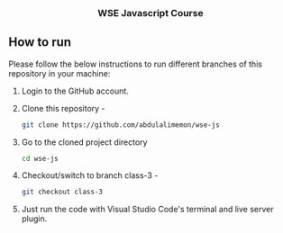 ﻿<!-- PROJECT LOGO -->
<br />
 <p align="center">
    <h3 align="center ">WSE Javascript Course</h3>
</p>

<!-- HOW TO RUN -->

## How to run

Please follow the below instructions to run different branches of this repository in your machine:

1. Login to the GitHub account.

2. Clone this repository -
    ```sh
    git clone https://github.com/abdulalimemon/wse-js
    ```
3. Go to the cloned project directory
    ```sh
    cd wse-js
    ```
4. Checkout/switch to branch class-3 -
    ```sh
    git checkout class-3
    ```
5. Just run the code with Visual Studio Code's terminal and live server plugin.
